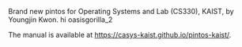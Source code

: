 Brand new pintos for Operating Systems and Lab (CS330), KAIST, by Youngjin Kwon.
hi oasisgorilla_2

The manual is available at https://casys-kaist.github.io/pintos-kaist/.
